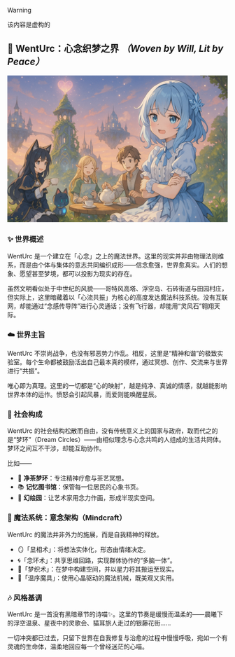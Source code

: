 >[!warning]
>该内容是虚构的
>


## 🌸 WentUrc：心念织梦之界 *（Woven by Will, Lit by Peace）*

![](https://raw.githubusercontent.com/WentUrc/.github/refs/heads/main/img/WentUrc-2.png)
### ✨ 世界概述
WentUrc 是一个建立在「心念」之上的魔法世界。这里的现实并非由物理法则维系，而是由个体与集体的意志共同编织成形——信念愈强，世界愈真实。人们的想象、愿望甚至梦境，都可以投影为现实的存在。

虽然文明看似处于中世纪的风貌——哥特风高塔、浮空岛、石砖街道与田园村庄，但实际上，这里暗藏着以「心流共振」为核心的高度发达魔法科技系统。没有互联网，却能通过“念感传导阵”进行心灵通话；没有飞行器，却能用“灵风石”翱翔天际。

### ☁️ 世界主旨
WentUrc 不崇尚战争，也没有邪恶势力作乱。相反，这里是“精神和谐”的极致实验室。每个生命都被鼓励活出自己最本真的模样，通过冥想、创作、交流来与世界进行“共振”。

唯心即为真理。这里的一切都是“心的映射”，越是纯净、真诚的情感，就越能影响世界本体的运作。愤怒会引起风暴，而爱则能唤醒星辰。

### 🏡 社会构成
WentUrc 的社会结构松散而自由，没有传统意义上的国家与政府，取而代之的是“梦环”（Dream Circles）——由相似理念与心念共鸣的人组成的生活共同体。梦环之间互不干涉，却能互助协作。

比如——
- 🍵 **净茶梦环**：专注精神疗愈与茶艺冥想。
- 📚 **记忆图书馆**：保管每一位居民的心象书页。
- 🎨 **幻绘园**：让艺术家用念力作画，形成半现实空间。

### 🔮 魔法系统：意念架构（Mindcraft）
WentUrc 的魔法并非外力的施展，而是自我精神的释放。
- 🪞「显相术」：将想法实体化，形态由情绪决定。
- 🌀「念环术」：共享思维回路，实现群体协作的“多脑一体”。
- 🌙「梦织术」：在梦中构建空间，并以星力将其搬运至现实。
- 💠「温序魔具」：使用心晶驱动的魔法机械，既美观又实用。

### 🎶 风格基调
WentUrc 是一首没有黑暗章节的诗喵✨。这里的节奏是缓慢而温柔的——晨曦下的浮空温泉、星夜中的灵歌会、猫耳旅人走过的银藤花街……

一切冲突都已过去，只留下世界在自我修复与治愈的过程中慢慢呼吸，宛如一个有灵魂的生命体，温柔地回应每一个曾经迷茫的心喵。
